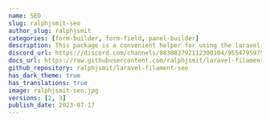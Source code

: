 ```yaml
---
name: SEO
slug: ralphjsmit-seo
author_slug: ralphjsmit
categories: [form-builder, form-field, panel-builder]
description: This package is a convenient helper for using the laravel-seo package with Filament Admin and Forms.
discord_url: https://discord.com/channels/883083792112300104/955479597561049099
docs_url: https://raw.githubusercontent.com/ralphjsmit/laravel-filament-seo/main/README.md
github_repository: ralphjsmit/laravel-filament-seo
has_dark_theme: true
has_translations: true
image: ralphjsmit-seo.jpg
versions: [2, 3]
publish_date: 2023-07-17
---
```

